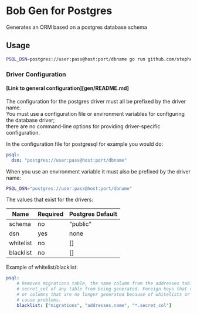 # Bob Gen for Postgres

Generates an ORM based on a postgres database schema

## Usage

```sh
PSQL_DSN=postgres://user:pass@host:port/dbname go run github.com/stephenafamo/bob/gen/bobgen-psql@latest
```

### Driver Configuration

#### [Link to general configuration][gen/README.md]

The configuration for the postgres driver must all be prefixed by the driver name.  
You must use a configuration file or environment variables for configuring the database driver;  
there are no command-line options for providing driver-specific configuration.

In the configuration file for postgresql for example you would do:

```yaml
psql:
  dsn: "postgres://user:pass@host:port/dbname"
```

When you use an environment variable it must also be prefixed by the driver
name:

```sh
PSQL_DSN="postgres://user:pass@host:port/dbname"
```

The values that exist for the drivers:

| Name | Required | Postgres Default |
| ---- | -------- | ---------------- |
| schema    | no        | "public"  |
| dsn       | yes       | none      |
| whitelist | no        | []        |
| blacklist | no        | []        |

Example of whitelist/blacklist:

```yaml
psql:
    # Removes migrations table, the name column from the addresses table, and
    # secret_col of any table from being generated. Foreign keys that reference tables
    # or columns that are no longer generated because of whitelists or blacklists may
    # cause problems.
    blacklist: ["migrations", "addresses.name", "*.secret_col"]
```
